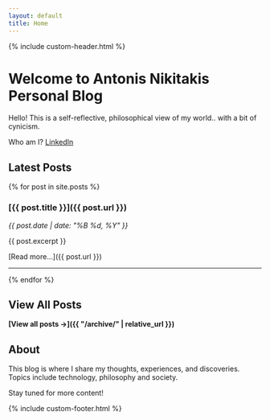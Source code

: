 ```yaml
---
layout: default
title: Home
---
```


{% include custom-header.html %}

# Welcome to Antonis Nikitakis Personal Blog

Hello! This is a self-reflective, philosophical view of my world.. with a bit of cynicism.

Who am I?
[LinkedIn](https://www.linkedin.com/in/antonis-nikitakis-62544120/)

## Latest Posts

{% for post in site.posts %}
### [{{ post.title }}]({{ post.url }})
*{{ post.date | date: "%B %d, %Y" }}*

{{ post.excerpt }}

[Read more...]({{ post.url }})

---

{% endfor %}

## View All Posts

**[View all posts →]({{ "/archive/" | relative_url }})**

## About

This blog is where I share my thoughts, experiences, and discoveries. Topics include technology, philosophy and society.

Stay tuned for more content!

{% include custom-footer.html %}
